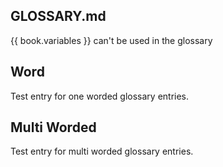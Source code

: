 ## GLOSSARY.md
{{ book.variables }} can't be used in the glossary

## Word
Test entry for one worded glossary entries.

## Multi Worded
Test entry for multi worded glossary entries.